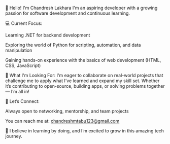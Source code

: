 👋 Hello! I'm Chandresh Lakhara
I'm an aspiring developer with a growing passion for software development and continuous learning.

💻 Current Focus:

Learning .NET for backend development

Exploring the world of Python for scripting, automation, and data manipulation

Gaining hands-on experience with the basics of web development (HTML, CSS, JavaScript)

🚀 What I'm Looking For:
I'm eager to collaborate on real-world projects that challenge me to apply what I’ve learned and expand my skill set. Whether it’s contributing to open-source, building apps, or solving problems together — I’m all in!

🤝 Let’s Connect:

Always open to networking, mentorship, and team projects

You can reach me at: chandreshmtabu123@gmail.com

🌟 I believe in learning by doing, and I’m excited to grow in this amazing tech journey.
